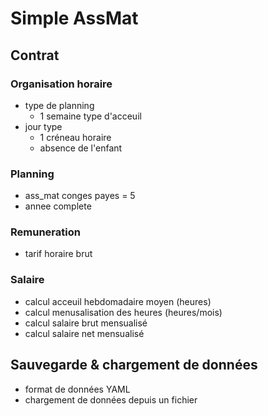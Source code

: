 # Simple AssMat

## Contrat

### Organisation horaire

- type de planning
  - 1 semaine type d'acceuil
- jour type
  - 1 créneau horaire
  - absence de l'enfant

### Planning

- ass_mat conges payes = 5
- annee complete

### Remuneration

- tarif horaire brut

### Salaire

- calcul acceuil hebdomadaire moyen (heures)
- calcul menusalisation des heures (heures/mois)
- calcul salaire brut mensualisé
- calcul salaire net mensualisé

## Sauvegarde & chargement de données

- format de données YAML
- chargement de données depuis un fichier

